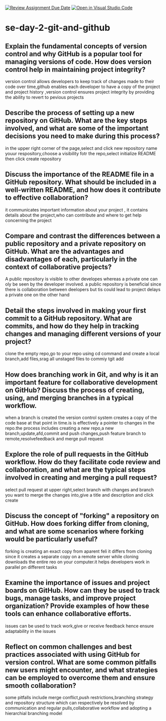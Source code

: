 [![Review Assignment Due Date](https://classroom.github.com/assets/deadline-readme-button-22041afd0340ce965d47ae6ef1cefeee28c7c493a6346c4f15d667ab976d596c.svg)](https://classroom.github.com/a/8wgCKhpZ)
[![Open in Visual Studio Code](https://classroom.github.com/assets/open-in-vscode-2e0aaae1b6195c2367325f4f02e2d04e9abb55f0b24a779b69b11b9e10269abc.svg)](https://classroom.github.com/online_ide?assignment_repo_id=15987204&assignment_repo_type=AssignmentRepo)
# se-day-2-git-and-github
## Explain the fundamental concepts of version control and why GitHub is a popular tool for managing versions of code. How does version control help in maintaining project integrity?
version control allows developers to keep track of changes made to their code over time,github enables each developer to have a copy of the project and project history ,version control ensures project integrity by providing the ability to revert to pevious projects
## Describe the process of setting up a new repository on GitHub. What are the key steps involved, and what are some of the important decisions you need to make during this process?
 in the upper right corner of the page,select and click new repository
 name youur respository,choose a visibility fotr the repo,select initialize README then click create repository
## Discuss the importance of the README file in a GitHub repository. What should be included in a well-written README, and how does it contribute to effective collaboration?
it communicates important information about your project , it contains details about the project,who can contribute and where to get help concerning the project 
## Compare and contrast the differences between a public repository and a private repository on GitHub. What are the advantages and disadvantages of each, particularly in the context of collaborative projects?
A public repository is visible to other developes whereas a private one can oly be seen by the developer involved. a public repository is beneficial since there is collaboration between deelopers but tis could lead to project delays a private one on the other hand 
## Detail the steps involved in making your first commit to a GitHub repository. What are commits, and how do they help in tracking changes and managing different versions of your project?
clone the empty repo,go to your repo using cd command and create a local branch,add files,srag all unstaged files to commiy
tgit add
## How does branching work in Git, and why is it an important feature for collaborative development on GitHub? Discuss the process of creating, using, and merging branches in a typical workflow.
when a branch is created the version control system creates a copy of the code base at that point in time.is is effectively a pointer to changes in the repo.the process includes creating a new repo,a new branch,update,afd,commit and push changes,push feature branch to remote,resolvefeedback and merge pull request

## Explore the role of pull requests in the GitHub workflow. How do they facilitate code review and collaboration, and what are the typical steps involved in creating and merging a pull request?
select pull request at upper right,select branch with changes and branch you want to merge the changes into,give a title and description and click create
## Discuss the concept of "forking" a repository on GitHub. How does forking differ from cloning, and what are some scenarios where forking would be particularly useful?
forking is creating an exact copy from aparent feli it differs from cloning since it creates a separate copy on a remote server while cloning downloads the entire reo on your computer.it helps developers work in parallel pn different tasks 

## Examine the importance of issues and project boards on GitHub. How can they be used to track bugs, manage tasks, and improve project organization? Provide examples of how these tools can enhance collaborative efforts.
issues can be used to track work,give or receive feedback hence ensure adaptability in the issues
## Reflect on common challenges and best practices associated with using GitHub for version control. What are some common pitfalls new users might encounter, and what strategies can be employed to overcome them and ensure smooth collaboration?
some pitfalls include merge conflict,push restrictions,branching strategy and repository structure which can respectively be resolved by communication and regular pulls,collaborative workflow and adopting a hierarchial branching model

